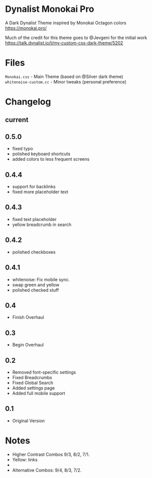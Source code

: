 # Dynalist Monokai Pro

A Dark Dynalist Theme inspired by Monokai Octagon colors <https://monokai.pro/> 

Much of the credit for this theme goes to @Jevgeni for the initial work
<https://talk.dynalist.io/t/my-custom-css-dark-theme/5202>


# Files
`Monokai.css` - Main Theme (based on @Silver dark theme)  
`whitenoise-custom.cc` - Minor tweaks (personal preference)

# Changelog

## current

## 0.5.0
- fixed typo
- polished keyboard shortcuts
- added colors to less frequent screens

## 0.4.4
- support for backlinks
- fixed more placeholder text

## 0.4.3
- fixed text placeholder
- yellow breadcrumb in search

## 0.4.2
- polished checkboxes

## 0.4.1
- whitenoise: Fix mobile sync.
- swap green and yellow
- polished checked stuff

## 0.4
- Finish Overhaul

## 0.3
- Begin Overhaul

## 0.2
- Removed font-specific settings
- Fixed Breadcrumbs
- Fixed Global Search
- Added settings page
- Added full mobile support

## 0.1
- Original Version

# Notes
- Higher Contrast Combos 9/3, 8/2, 7/1.  
- Yellow: links 
- 
- Alternative Combos: 9/4, 8/3, 7/2.  